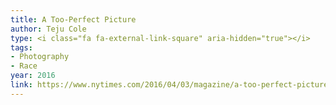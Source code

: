 ```yaml
---
title: A Too-Perfect Picture
author: Teju Cole
type: <i class="fa fa-external-link-square" aria-hidden="true"></i>
tags:
- Photography
- Race
year: 2016
link: https://www.nytimes.com/2016/04/03/magazine/a-too-perfect-picture.html?rref=collection%2Fbyline%2Fteju-cole&action=click&contentCollection=undefined&region=stream&module=stream_unit&version=latest&contentPlacement=5&pgtype=collection
---
```

